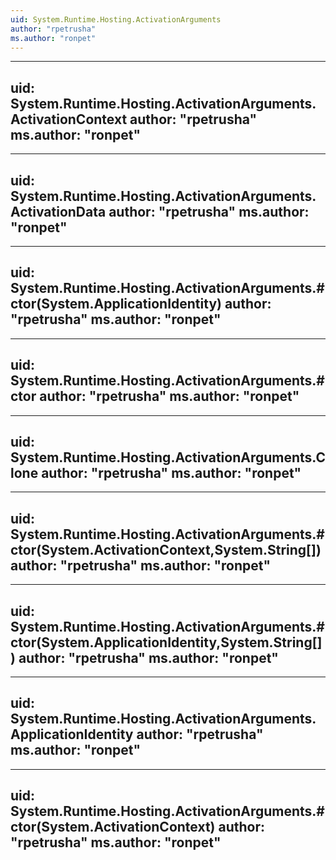 ```yaml
---
uid: System.Runtime.Hosting.ActivationArguments
author: "rpetrusha"
ms.author: "ronpet"
---
```


---
uid: System.Runtime.Hosting.ActivationArguments.ActivationContext
author: "rpetrusha"
ms.author: "ronpet"
---

---
uid: System.Runtime.Hosting.ActivationArguments.ActivationData
author: "rpetrusha"
ms.author: "ronpet"
---

---
uid: System.Runtime.Hosting.ActivationArguments.#ctor(System.ApplicationIdentity)
author: "rpetrusha"
ms.author: "ronpet"
---

---
uid: System.Runtime.Hosting.ActivationArguments.#ctor
author: "rpetrusha"
ms.author: "ronpet"
---

---
uid: System.Runtime.Hosting.ActivationArguments.Clone
author: "rpetrusha"
ms.author: "ronpet"
---

---
uid: System.Runtime.Hosting.ActivationArguments.#ctor(System.ActivationContext,System.String[])
author: "rpetrusha"
ms.author: "ronpet"
---

---
uid: System.Runtime.Hosting.ActivationArguments.#ctor(System.ApplicationIdentity,System.String[])
author: "rpetrusha"
ms.author: "ronpet"
---

---
uid: System.Runtime.Hosting.ActivationArguments.ApplicationIdentity
author: "rpetrusha"
ms.author: "ronpet"
---

---
uid: System.Runtime.Hosting.ActivationArguments.#ctor(System.ActivationContext)
author: "rpetrusha"
ms.author: "ronpet"
---
